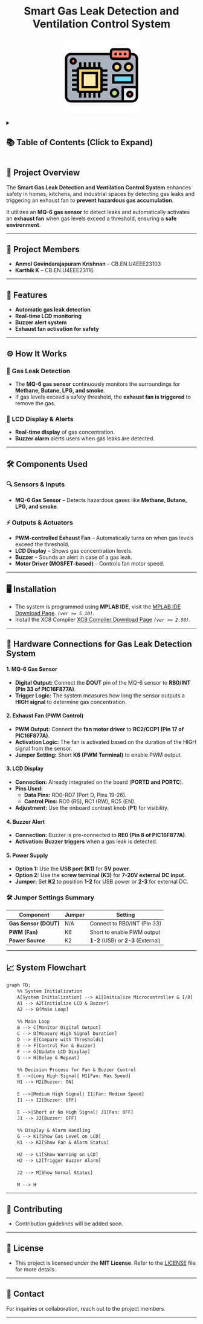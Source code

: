 <h1 align="center">Smart Gas Leak Detection and Ventilation Control System</h1>

<p align="center">
  <img src="assets/icons/microcontroller.png" width="200">
</p>

<details>
  <summary><h2>📚 Table of Contents (Click to Expand)</h2></summary>

- [📌 Project Overview](#-project-overview)
- [👥 Project Members](#-project-members)
- [🚀 Features](#-features)
- [⚙️ How It Works](#️-how-it-works)
  - [🔹 **Gas Leak Detection**](#-gas-leak-detection)
  - [🔹 **LCD Display \& Alerts**](#-lcd-display--alerts)
- [🛠️ Components Used](#️-components-used)
  - [**🔍 Sensors \& Inputs**](#-sensors--inputs)
  - [**⚡ Outputs \& Actuators**](#-outputs--actuators)
- [🖥️ Installation](#️-installation)
- [🔌 Hardware Connections for Gas Leak Detection System](#-hardware-connections-for-gas-leak-detection-system)
    - [1. MQ-6 Gas Sensor](#1-mq-6-gas-sensor)
    - [2. Exhaust Fan (PWM Control)](#2-exhaust-fan-pwm-control)
    - [3. LCD Display](#3-lcd-display)
    - [4. Buzzer Alert](#4-buzzer-alert)
    - [5. Power Supply](#5-power-supply)
  - [🛠️ Jumper Settings Summary](#️-jumper-settings-summary)
- [📈 System Flowchart](#-system-flowchart)
- [🤝 Contributing](#-contributing)
- [📜 License](#-license)
- [📩 Contact](#-contact)

</details>

## 📌 Project Overview  
The **Smart Gas Leak Detection and Ventilation Control System** enhances safety in homes, kitchens, and industrial spaces by detecting gas leaks and triggering an exhaust fan to **prevent hazardous gas accumulation**.  

It utilizes an **MQ-6 gas sensor** to detect leaks and automatically activates an **exhaust fan** when gas levels exceed a threshold, ensuring a **safe environment**.  

---

## 👥 Project Members  
- **Anmol Govindarajapuram Krishnan** – CB.EN.U4EEE23103  
- **Karthik K** – CB.EN.U4EEE23116  

---
## 🚀 Features  
- **Automatic gas leak detection**  
- **Real-time LCD monitoring**  
- **Buzzer alert system**  
- **Exhaust fan activation for safety**  

---

## ⚙️ How It Works  

### 🔹 **Gas Leak Detection**  
- The **MQ-6 gas sensor** continuously monitors the surroundings for **Methane, Butane, LPG, and smoke**.  
- If gas levels exceed a safety threshold, the **exhaust fan is triggered** to remove the gas.  

### 🔹 **LCD Display & Alerts**  
- **Real-time display** of gas concentration.  
- **Buzzer alarm** alerts users when gas leaks are detected.  

---

## 🛠️ Components Used  

### **🔍 Sensors & Inputs**  
- **MQ-6 Gas Sensor** – Detects hazardous gases like **Methane, Butane, LPG, and smoke**.  

### **⚡ Outputs & Actuators**  
- **PWM-controlled Exhaust Fan** – Automatically turns on when gas levels exceed the threshold.  
- **LCD Display** – Shows gas concentration levels.  
- **Buzzer** – Sounds an alert in case of a gas leak.  
- **Motor Driver (MOSFET-based)** – Controls fan motor speed.  

---

## 🖥️ Installation  
- The system is programmed using **MPLAB IDE**,  visit the [MPLAB IDE Download Page](https://www.microchip.com/en-us/tools-resources/archives/mplab-ecosystem). *```(ver >= 5.10)```*.  
- Install the XC8 Compiler [XC8 Compiler Download Page](https://www.microchip.com/en-us/tools-resources/develop/mplab-xc-compilers#tabs) *```(ver >= 2.50)```*.

---

## 🔌 Hardware Connections for Gas Leak Detection System

#### 1. MQ-6 Gas Sensor
- **Digital Output:** Connect the **DOUT** pin of the MQ-6 sensor to **RB0/INT (Pin 33 of PIC16F877A)**.
- **Trigger Logic:** The system measures how long the sensor outputs a **HIGH signal** to determine gas concentration.


#### 2. Exhaust Fan (PWM Control)
- **PWM Output:** Connect the **fan motor driver** to **RC2/CCP1 (Pin 17 of PIC16F877A)**.
- **Activation Logic:** The fan is activated based on the duration of the HIGH signal from the sensor.
- **Jumper Setting:** Short **K6 (PWM Terminal)** to enable PWM output.

#### 3. LCD Display
- **Connection:** Already integrated on the board (**PORTD and PORTC**).
- **Pins Used:**
  - **Data Pins:** RD0-RD7 (Port D, Pins 19-26).
  - **Control Pins:** RC0 (RS), RC1 (RW), RC5 (EN).
- **Adjustment:** Use the onboard contrast knob (**P1**) for visibility.

#### 4. Buzzer Alert
- **Connection:** Buzzer is pre-connected to **RE0 (Pin 8 of PIC16F877A)**.
- **Activation:** **Buzzer triggers** when a gas leak is detected.

#### 5. Power Supply
- **Option 1:** Use the **USB port (K1)** for **5V power**.
- **Option 2:** Use the **screw terminal (K3)** for **7-20V external DC input**.
- **Jumper:** Set **K2** to position **1-2** for USB power or **2-3** for external DC.

### 🛠️ Jumper Settings Summary
| **Component**       | **Jumper** | **Setting**                            |
|--------------------|-----------|--------------------------------------|
| **Gas Sensor (DOUT)** | N/A       | Connect to RB0/INT (Pin 33)        |
| **PWM (Fan)**       | K6        | Short to enable PWM output          |
| **Power Source**    | K2        | **1-2** (USB) or **2-3** (External) |


---

## 📈 System Flowchart
```mermaid
graph TD;
    %% System Initialization
    A[System Initialization] --> A1[Initialize Microcontroller & I/O]
    A1 --> A2[Initialize LCD & Buzzer]
    A2 --> B[Main Loop]

    %% Main Loop
    B --> C[Monitor Digital Output]
    C --> D[Measure High Signal Duration]
    D --> E[Compare with Thresholds]
    E --> F[Control Fan & Buzzer]
    F --> G[Update LCD Display]
    G --> H[Delay & Repeat]

    %% Decision Process for Fan & Buzzer Control
    E -->|Long High Signal| H1[Fan: Max Speed] 
    H1 --> H2[Buzzer: ON]

    E -->|Medium High Signal| I1[Fan: Medium Speed]
    I1 --> I2[Buzzer: OFF]

    E -->|Short or No High Signal| J1[Fan: OFF]
    J1 --> J2[Buzzer: OFF]

    %% Display & Alarm Handling
    G --> K1[Show Gas Level on LCD]
    K1 --> K2[Show Fan & Alarm Status]

    H2 --> L1[Show Warning on LCD]
    H2 --> L2[Trigger Buzzer Alarm]

    J2 --> M[Show Normal Status]
    
    M --> H
```
---

## 🤝 Contributing  
- Contribution guidelines will be added soon.  

---

## 📜 License  
- This project is licensed under the **MIT License**. Refer to the [LICENSE](LICENSE) file for more details.  

---

## 📩 Contact  
For inquiries or collaboration, reach out to the project members.  

---